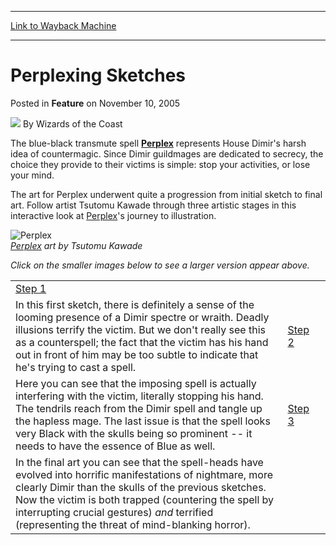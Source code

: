 
---
[Link to Wayback Machine](https://web.archive.org/web/20220128220001/https://magic.wizards.com/en/articles/archive/feature/perplexing-sketches-2005-11-10)

[_metadata_:wayback_url]:- "https://magic.wizards.com/en/articles/archive/feature/perplexing-sketches-2005-11-10"
[_metadata_:wayback_raw_url]:- "https://web.archive.org/web/20220128220001id_/https://magic.wizards.com/en/articles/archive/feature/perplexing-sketches-2005-11-10"
[_metadata_:wayback_capture_timestamp]:- "2022-01-28 22:00:01+00:00"
[_metadata_:description]:- "The blue-black transmute spell Perplex represents House Dimir's harsh idea of countermagic. Since Dimir guildmages are dedicated to secrecy, the choice they provide to their victims is simple: stop your activities, or lose your mind. The art for Perplex underwent quite a progression from initial sketch to final art. Follow artist Tsutomu Kawade through three artistic stages in"
[_metadata_:generator]:- "Drupal 7 (http://drupal.org)"
---


Perplexing Sketches
===================



 Posted in **Feature**
 on November 10, 2005 






![](https://media.magic.wizards.com/styles/auth_small/public/images/person/wizards_author.jpg)
By Wizards of the Coast












The blue-black transmute spell **[Perplex](https://gatherer.wizards.com/Pages/Card/Details.aspx?name=Perplex)** represents House Dimir's harsh idea of countermagic. Since Dimir guildmages are dedicated to secrecy, the choice they provide to their victims is simple: stop your activities, or lose your mind.


The art for Perplex underwent quite a progression from initial sketch to final art. Follow artist Tsutomu Kawade through three artistic stages in this interactive look at [Perplex](https://gatherer.wizards.com/Pages/Card/Details.aspx?name=Perplex)'s journey to illustration.



![Perplex](https://media.magic.wizards.com/image_legacy_migration/magic/images/mtgcom/arcana300/Perplex1.jpg)  
*[Perplex](https://gatherer.wizards.com/Pages/Card/Details.aspx?name=Perplex) art by Tsutomu Kawade*


*Click on the smaller images below to see a larger version appear above.*




|  |  |  |
| --- | --- | --- |
| [Step 1](#image)
 In this first sketch, there is definitely a sense of the looming presence of a Dimir spectre or wraith. Deadly illusions terrify the victim. But we don't really see this as a counterspell; the fact that the victim has his hand out in front of him may be too subtle to indicate that he's trying to cast a spell. | [Step 2](#image)
 Here you can see that the imposing spell is actually interfering with the victim, literally stopping his hand. The tendrils reach from the Dimir spell and tangle up the hapless mage. The last issue is that the spell looks very Black with the skulls being so prominent -- it needs to have the essence of Blue as well. | [Step 3](#image)
 In the final art you can see that the spell-heads have evolved into horrific manifestations of nightmare, more clearly Dimir than the skulls of the previous sketches. Now the victim is both trapped (countering the spell by interrupting crucial gestures) *and* terrified (representing the threat of mind-blanking horror). |







